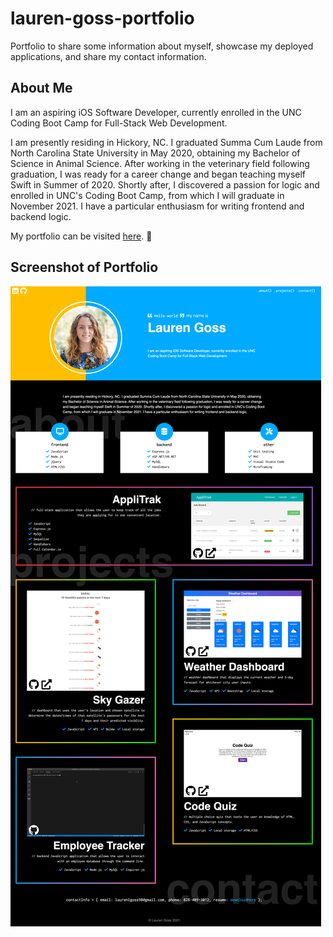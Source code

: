 # lauren-goss-portfolio

Portfolio to share some information about myself, showcase my deployed applications, and share my contact information.

## About Me

I am an aspiring iOS Software Developer, currently enrolled in the UNC Coding Boot Camp for Full-Stack Web Development.

I am presently residing in Hickory, NC. I graduated Summa Cum Laude from North Carolina State University in May 2020, obtaining my Bachelor of Science in Animal Science. After working in the veterinary field following graduation, I was ready for a career change and began teaching myself Swift in Summer of 2020. Shortly after, I discovered a passion for logic and enrolled in UNC's Coding Boot Camp, from which I will graduate in November 2021. I have a particular enthusiasm for writing frontend and backend logic.

My portfolio can be visited [here](https://laurenlgoss.github.io/lauren-goss-portfolio/). 🙂

## Screenshot of Portfolio

![Portfolio Screenshot](./assets/images/lauren-goss-portfolio.png)